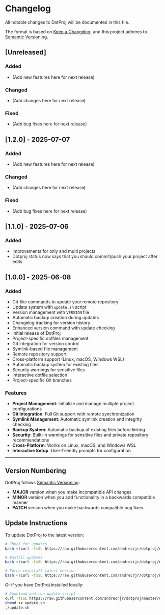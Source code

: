 # Changelog

All notable changes to DotProj will be documented in this file.

The format is based on [Keep a Changelog](https://keepachangelog.com/en/1.0.0/),
and this project adheres to [Semantic Versioning](https://semver.org/spec/v2.0.0.html).

## [Unreleased]

### Added
- (Add new features here for next release)

### Changed
- (Add changes here for next release)

### Fixed
- (Add bug fixes here for next release)

## [1.2.0] - 2025-07-07

### Added
- (Add new features here for next release)

### Changed
- (Add changes here for next release)

### Fixed
- (Add bug fixes here for next release)

## [1.1.0] - 2025-07-06

### Added 
- Improvements for only and multi projects
- Dotproj status now says that you should commit/push your project after edits

## [1.0.0] - 2025-06-08

### Added
- Git-like commands to update your remote repository
- Update system with `update.sh` script
- Version management with `VERSION` file
- Automatic backup creation during updates
- Changelog tracking for version history
- Enhanced version command with update checking
- Initial release of DotProj
- Project-specific dotfiles management
- Git integration for version control
- Symlink-based file management
- Remote repository support
- Cross-platform support (Linux, macOS, Windows WSL)
- Automatic backup system for existing files
- Security warnings for sensitive files
- Interactive dotfile selection
- Project-specific Git branches

### Features
- **Project Management**: Initialize and manage multiple project configurations
- **Git Integration**: Full Git support with remote synchronization
- **Symlink Management**: Automatic symlink creation and integrity checking
- **Backup System**: Automatic backup of existing files before linking
- **Security**: Built-in warnings for sensitive files and private repository recommendations
- **Cross-Platform**: Works on Linux, macOS, and Windows WSL
- **Interactive Setup**: User-friendly prompts for configuration

---

## Version Numbering

DotProj follows [Semantic Versioning](https://semver.org/):

- **MAJOR** version when you make incompatible API changes
- **MINOR** version when you add functionality in a backwards compatible manner  
- **PATCH** version when you make backwards compatible bug fixes

## Update Instructions

To update DotProj to the latest version:

```bash
# Check for updates
bash <(curl -fsSL https://raw.githubusercontent.com/andrecrjr/dotproj/master/update.sh) --check

# Install updates
bash <(curl -fsSL https://raw.githubusercontent.com/andrecrjr/dotproj/master/update.sh)

# Force reinstall latest version
bash <(curl -fsSL https://raw.githubusercontent.com/andrecrjr/dotproj/master/update.sh) --force
```

Or if you have DotProj installed locally:

```bash
# Download and run update script
curl -fsSL https://raw.githubusercontent.com/andrecrjr/dotproj/master/update.sh -o update.sh
chmod +x update.sh
./update.sh
``` 
